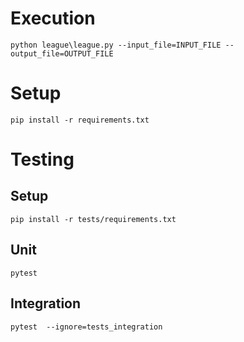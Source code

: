 # Execution
``
python league\league.py --input_file=INPUT_FILE --output_file=OUTPUT_FILE
``
# Setup
``
pip install -r requirements.txt
``
# Testing
## Setup
``
pip install -r tests/requirements.txt
``
## Unit
``
pytest
``
## Integration
``
pytest  --ignore=tests_integration
``

